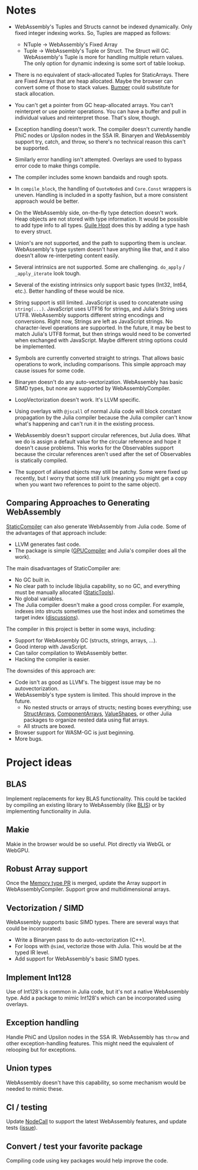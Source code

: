 # Notes

* WebAssembly's Tuples and Structs cannot be indexed dynamically. Only fixed integer indexing works. So, Tuples are mapped as follows:
  - NTuple -> WebAssembly's Fixed Array
  - Tuple -> WebAssembly's Tuple or Struct. The Struct will GC. WebAssembly's Tuple is more for handling multiple return values. The only option for dynamic indexing is some sort of table lookup.  

* There is no equivalent of stack-allocated Tuples for StaticArrays. There are Fixed Arrays that are heap allocated. Maybe the browser can convert some of those to stack values. [Bumper](https://github.com/MasonProtter/Bumper.jl) could substitute for stack allocation.

* You can't get a pointer from GC heap-allocated arrays. You can't reinterpret or use pointer operations. You can have a buffer and pull in individual values and reinterpret those. That's slow, though.

* Exception handling doesn't work. The compiler doesn't currently handle PhiC nodes or Upsilon nodes in the SSA IR. Binaryen and WebAssembly support try, catch, and throw, so there's no technical reason this can't be supported.

* Similarly error handling isn't attempted. Overlays are used to bypass error code to make things compile.

* The compiler includes some known bandaids and rough spots.

* In `compile_block`, the handling of `QuoteNode`s and `Core.Const` wrappers is uneven. Handling is included in a spotty fashion, but a more consistent approach would be better.

* On the WebAssembly side, on-the-fly type detection doesn't work. Heap objects are not stored with type information. It would be possible to add type info to all types. [Guile Hoot](https://gitlab.com/spritely/guile-hoot) does this by adding a type hash to every struct.

* Union's are not supported, and the path to supporting them is unclear. WebAssembly's type system doesn't have anything like that, and it also doesn't allow re-interpeting content easily.

* Several intrinsics are not supported. Some are challenging. `do_apply` / `_apply_iterate` look tough.

* Several of the existing intrinsics only support basic types (Int32, Int64, etc.). Better handling of these would be nice.

* String support is still limited. JavaScript is used to concatenate using `string(...)`. JavaScript uses UTF16 for strings, and Julia's String uses UTF8. WebAssembly supports different string encodings and conversions. Right now, Strings are left as JavaScript strings. No character-level operations are supported. In the future, it may be best to match Julia's UTF8 format, but then strings would need to be converted when exchanged with JavaScript. Maybe different string options could be implemented.

* Symbols are currently converted straight to strings. That allows basic operations to work, including comparisons. This simple approach may cause issues for some code.

* Binaryen doesn't do any auto-vectorization. WebAssembly has basic SIMD types, but none are supported by WebAssemblyCompiler. 

* LoopVectorization doesn't work. It's LLVM specific.

* Using overlays with `@jscall` of normal Julia code will block constant propagation by the Julia compiler because the Julia compiler can't know what's happening and can't run it in the existing process.  

* WebAssembly doesn't support circular references, but Julia does. What we do is assign a default value for the circular reference and hope it doesn't cause problems. This works for the Observables support because the circular references aren't used after the set of Observables is statically compiled.

* The support of aliased objects may still be patchy. Some were fixed up recently, but I worry that some still lurk (meaning you might get a copy when you want two references to point to the same object).

## Comparing Approaches to Generating WebAssembly

[StaticCompiler](https://github.com/tshort/StaticCompiler.jl) can also generate WebAssembly from Julia code. Some of the advantages of that approach include:
* LLVM generates fast code.
* The package is simple ([GPUCompiler](https://github.com/JuliaGPU/GPUCompiler.jl) and Julia's compiler does all the work).

The main disadvantages of StaticCompiler are:
* No GC built in.
* No clear path to include libjulia capability, so no GC, and everything must be manually allocated ([StaticTools](https://github.com/brenhinkeller/StaticTools.jl)).
* No global variables.
* The Julia compiler doesn't make a good cross compiler. For example, indexes into structs sometimes use the host index and sometimes the target index ([discussions](https://github.com/JuliaGPU/GPUCompiler.jl/issues/486#)).

The compiler in this project is better in some ways, including:
* Support for WebAssembly GC (structs, strings, arrays, ...).
* Good interop with JavaScript.
* Can tailor compilation to WebAssembly better.
* Hacking the compiler is easier.

The downsides of this approach are:
* Code isn't as good as LLVM's. The biggest issue may be no autovectorization.
* WebAssembly's type system is limited. This should improve in the future.
  * No nested structs or arrays of structs; nesting boxes everything; use [StructArrays](https://github.com/JuliaArrays/StructArrays.jl), [ComponentArrays](https://github.com/jonniedie/ComponentArrays.jl), [ValueShapes](https://github.com/oschulz/ValueShapes.jl), or other Julia packages to organize nested data using flat arrays.
  * All structs are boxed.
* Browser support for WASM-GC is just beginning.
* More bugs.


# Project ideas

## BLAS

Implement replacements for key BLAS functionality. This could be tackled by compiling an existing library to WebAssembly (like [BLIS](https://github.com/flame/blis)) or by implementing functionality in Julia.

## Makie

Makie in the browser would be so useful. Plot directly via WebGL or WebGPU.

## Robust Array support

Once the [Memory type PR](https://github.com/JuliaLang/julia/pull/51319) is merged, update the Array support in WebAssemblyCompiler. Support grow and multidimensional arrays.

## Vectorization / SIMD

WebAssembly supports basic SIMD types. There are several ways that could be incorporated:

* Write a Binaryen pass to do auto-vectorization (C++).
* For loops with `@simd`, vectorize those with Julia. This would be at the typed IR level.
* Add support for WebAssembly's basic SIMD types.

## Implement Int128

Use of Int128's is common in Julia code, but it's not a native WebAssembly type. Add a package to mimic Int128's which can be incorporated using overlays.

## Exception handling

Handle PhiC and Upsilon nodes in the SSA IR. WebAssembly has `throw` and other exception-handling features. This might need the equivalent of relooping but for exceptions.

## Union types

WebAssembly doesn't have this capability, so some mechanism would be needed to mimic these.

## CI / testing

Update [NodeCall](https://github.com/sunoru/NodeCall.jl) to support the latest WebAssembly features, and update tests ([issue](https://github.com/sunoru/NodeCall.jl/issues/14)).

## Convert / test your favorite package

Compiling code using key packages would help improve the code.
